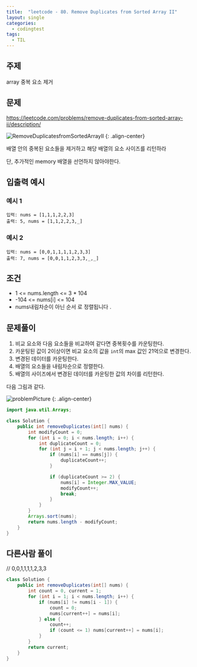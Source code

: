 ```yaml
---
title:  "leetcode - 80. Remove Duplicates from Sorted Array II"
layout: single
categories:
  - codingtest
tags:
  - TIL
---
```


## 주제
array 중복 요소 제거

## 문제
https://leetcode.com/problems/remove-duplicates-from-sorted-array-ii/description/

![RemoveDuplicatesfromSortedArrayII](https://github.com/user-attachments/assets/48d35c19-94da-43c2-80a7-de2161a5fa94)
{: .align-center}

배열 안의 중복된 요소들을 제거하고 해당 배열의 요소 사이즈를 리턴하라

단, 추가적인 memory 배열을 선언하지 않아야한다.

## 입출력 예시
### 예시 1
```
입력: nums = [1,1,1,2,2,3]
출력: 5, nums = [1,1,2,2,3,_]
```
### 예시 2
```
입력: nums = [0,0,1,1,1,1,2,3,3]
출력: 7, nums = [0,0,1,1,2,3,3,_,_]
```

## 조건
- 1 <= nums.length <= 3 * 104
- -104 <= nums[i] <= 104
- nums내림차순이 아닌 순서 로 정렬됩니다 .


## 문제풀이
1. 비교 요소와 다음 요소들을 비교하여 같다면 중복횟수를 카운팅한다.
2. 카운팅된 값이 2이상이면 비교 요소의 값을 `int`의 max 값인 21억으로 변경한다.
3. 변경된 데이터를 카운팅한다.
4. 배열의 요소들을 내림차순으로 정렬한다.
5. 배열의 사이즈에서 변경된 데이터를 카운팅한 값의 차이를 리턴한다.

다음 그림과 같다.

![problemPicture](https://github.com/user-attachments/assets/419dcff7-54fa-4ac1-940d-bdf5ff8974db)
{: .align-center}



```java
import java.util.Arrays;

class Solution {
    public int removeDuplicates(int[] nums) {
        int modifyCount = 0;
        for (int i = 0; i < nums.length; i++) {
            int duplicateCount = 0;
            for (int j = i + 1; j < nums.length; j++) {
                if (nums[i] == nums[j]) {
                    duplicateCount++;
                }

                if (duplicateCount >= 2) {
                    nums[i] = Integer.MAX_VALUE;
                    modifyCount++;
                    break;
                }
            }
        }
        Arrays.sort(nums);
        return nums.length - modifyCount;
    }
}
```

## 다른사람 풀이


// 0,0,1,1,1,1,2,3,3

```java
class Solution {
    public int removeDuplicates(int[] nums) {
        int count = 0, current = 1;
        for (int i = 1; i < nums.length; i++) {
            if (nums[i] != nums[i - 1]) {
                count = 0;
                nums[current++] = nums[i];
            } else {
                count++;
                if (count <= 1) nums[current++] = nums[i];
            }
        }
        return current;
    }
}
```